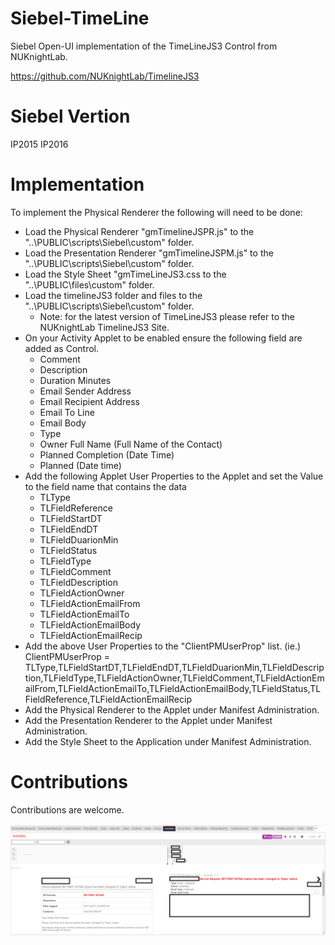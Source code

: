 # Siebel-TimeLine

Siebel Open-UI implementation of the TimeLineJS3 Control from NUKnightLab.

https://github.com/NUKnightLab/TimelineJS3

# Siebel Vertion

  IP2015
  IP2016

# Implementation

To implement the Physical Renderer the following will need to be done:

* Load the Physical Renderer "gmTimelineJSPR.js" to the "..\PUBLIC\scripts\Siebel\custom" folder.
* Load the Presentation Renderer "gmTimelineJSPM.js" to the "..\PUBLIC\scripts\Siebel\custom" folder.
* Load the Style Sheet "gmTimeLineJS3.css to the "..\PUBLIC\files\custom" folder.
* Load the timelineJS3 folder and files to the "..\PUBLIC\scripts\Siebel\custom" folder.
  * Note: for the latest version of TimeLineJS3 please refer to the NUKnightLab TimelineJS3 Site.
* On your Activity Applet to be enabled ensure the following field are added as Control.
  * Comment
  * Description
  * Duration Minutes
  * Email Sender Address
  * Email Recipient Address
  * Email To Line
  * Email Body
  * Type
  * Owner Full Name (Full Name of the Contact)
  * Planned Completion (Date Time)
  * Planned (Date time)
* Add the following Applet User Properties to the Applet and set the Value to the field name that contains the data
  * TLType
  * TLFieldReference
  * TLFieldStartDT
  * TLFieldEndDT
  * TLFieldDuarionMin
  * TLFieldStatus
  * TLFieldType
  * TLFieldComment
  * TLFieldDescription
  * TLFieldActionOwner
  * TLFieldActionEmailFrom
  * TLFieldActionEmailTo
  * TLFieldActionEmailBody
  * TLFieldActionEmailRecip
* Add the above User Properties to the "ClientPMUserProp" list.
  (ie.) ClientPMUserProp = TLType,TLFieldStartDT,TLFieldEndDT,TLFieldDuarionMin,TLFieldDescription,TLFieldType,TLFieldActionOwner,TLFieldComment,TLFieldActionEmailFrom,TLFieldActionEmailTo,TLFieldActionEmailBody,TLFieldStatus,TLFieldReference,TLFieldActionEmailRecip
* Add the Physical Renderer to the Applet under Manifest Administration.
* Add the Presentation Renderer to the Applet under Manifest Administration.
* Add the Style Sheet to the Application under Manifest Administration.

# Contributions

Contributions are welcome.

![Example](/images/sample.png)